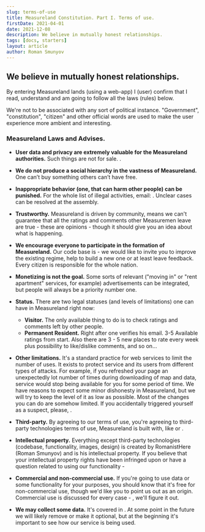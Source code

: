 ```yaml
---
slug: terms-of-use
title: Measureland Constitution. Part I. Terms of use.
firstDate: 2021-04-01
date: 2021-12-08
description: We believe in mutually honest relationships.
tags: [docs, starters]
layout: article
author: Roman Smunyov
---
```


<script>
    import TextLink from "$lib/components/ui-elements/TextLink.svelte";
</script>

## We believe in mutually honest relationships.
By entering Measureland lands (using a web-app) I (user) confirm that I read, understand and am going to follow all the laws (rules) below.

We're not to be associated with any sort of political instance. "Government", "constitution", "citizen" and other official words are used to make the user experience more ambient and interesting.

### Measureland Laws and Advises.
- **User data and privacy are extremely valuable for the Measureland authorities.** Such things are not for sale. <TextLink href="../policy/" text="See our policy" />.
- **We do not produce a social hierarchy in the vastness of Measureland.** One can’t buy something others can’t have free.
- **Inappropriate behavior (one, that can harm other people) can be punished.** For the whole list of illegal activities, email: <TextLink href="mailto:support@measureland.org" text="support@measureland.org" />. Unclear cases can be resolved at the assembly.
- **Trustworthy.** Measureland is driven by community, means we can't guarantee that all the ratings and comments other Measuremen leave are true - these are opinions - though it should give you an idea about what is happening.
- **We encourage everyone to participate in the formation of Measureland.** Our code base is <TextLink href="https://github.com/RomanistHere/Measureland" blank={true} text="open-source" /> - we would like to invite you to improve the existing regime, help to build a new one or at least leave feedback. Every citizen is responsible for the whole nation.
- **Monetizing is not the goal.** Some sorts of relevant ("moving in" or "rent apartment" services, for example) advertisements can be integrated, but people will always be a priority number one.
- **Status.** There are two legal statuses (and levels of limitations) one can have in Measureland right now:

    - **Visitor.** The only available thing to do is to check ratings and comments left by other people.
    - **Permanent Resident.** Right after one verifies his email. 3-5 Available ratings from start. Also there are 3 - 5 new places to rate every week plus possibility to like/dislike comments, <TextLink href="../../community/" text="vote for new features" /> and so on...
- **Other limitations.** It's a standard practice for web services to limit the number of uses. It exists to protect service and its users from different types of attacks. For example, if you refreshed your page an unexpectedly lot number of times during downloading of map and data, service would stop being available for you for some period of time. We have reasons to expect some minor dishonesty in Measureland, but we will try to keep the level of it as low as possible. Most of the changes you can do are somehow limited. If you accidentally triggered yourself as a suspect, please, <TextLink href="mailto:support@measureland.org" text="contact us" />.
- **Third-party.** By agreeing to our terms of use, you're agreeing to third-party technologies terms of use, Measureland is built with, like <TextLink href="https://www.openstreetmap.org/" blank={true} text="OpenStreetMap" /> or <TextLink href="https://leafletjs.com/" blank={true} text="Leaflet" />.
- **Intellectual property.** Everything except third-party technologies (codebase, functionality, images, design) is created by RomanistHere (Roman Smunyov) and is his intellectual property. If you believe that your intellectual property rights have been infringed upon or have a question related to using our functionality - <TextLink href="mailto:support@measureland.org" text="contact us" />
- **Commercial and non-commercial use.** If you're going to use data or some functionality for your purposes, you should know that it's free for non-commercial use, though we'd like you to point us out as an origin. Commercial use is discussed for every case - <TextLink href="mailto:support@measureland.org" text="drop us a message" />, we'll figure it out.
- **We may collect some data.** It's covered in <TextLink href="../policy/" text="our policy" />. At some point in the future we will likely remove or make it optional, but at the beginning it's important to see how our service is being used.
